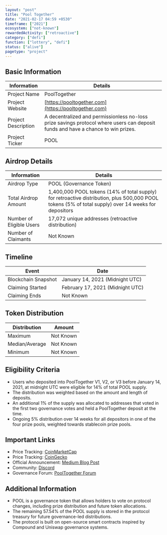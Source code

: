 ```yaml
---
layout: "post"
title: "Pool Together"
date: "2021-02-17 04:59 +0530"
timeframe: ["2021"]
ecosystem: ["not-known"]
rewardedActivity: ["retroactive"]
category: ["defi"]
function: ["lottery", "defi"]
status: ["alive"]
pagetype: "project"
---
```


## Basic Information

| Information         | Details                                                                                                                          |
| ------------------- | -------------------------------------------------------------------------------------------------------------------------------- |
| Project Name        | PoolTogether                                                                                                                     |
| Project Website     | [https://pooltogether.com](https://pooltogether.com)                                                                             |
| Project Description | A decentralized and permissionless no-loss prize savings protocol where users can deposit funds and have a chance to win prizes. |
| Project Ticker      | POOL                                                                                                                             |

## Airdrop Details

| Information              | Details                                                                                                                                              |
| ------------------------ | ---------------------------------------------------------------------------------------------------------------------------------------------------- |
| Airdrop Type             | POOL (Governance Token)                                                                                                                              |
| Total Airdrop Amount     | 1,400,000 POOL tokens (14% of total supply) for retroactive distribution, plus 500,000 POOL tokens (5% of total supply) over 14 weeks for depositors |
| Number of Eligible Users | 17,072 unique addresses (retroactive distribution)                                                                                                   |
| Number of Claimants      | Not Known                                                                                                                                            |

## Timeline

| Event               | Date                             |
| ------------------- | -------------------------------- |
| Blockchain Snapshot | January 14, 2021 (Midnight UTC)  |
| Claiming Started    | February 17, 2021 (Midnight UTC) |
| Claiming Ends       | Not Known                        |

## Token Distribution

| Distribution   | Amount    |
| -------------- | --------- |
| Maximum        | Not Known |
| Median/Average | Not Known |
| Minimum        | Not Known |

## Eligibility Criteria

- Users who deposited into PoolTogether V1, V2, or V3 before January 14, 2021, at midnight UTC were eligible for 14% of total POOL supply.
- The distribution was weighted based on the amount and length of deposits.
- An additional 1% of the supply was allocated to addresses that voted in the first two governance votes and held a PoolTogether deposit at the time.
- Ongoing 5% distribution over 14 weeks for all depositors in one of the four prize pools, weighted towards stablecoin prize pools.

## Important Links

- Price Tracking: [CoinMarketCap](https://coinmarketcap.com/currencies/pooltogether)
- Price Tracking: [CoinGecko](https://www.coingecko.com/en/coins/pooltogether)
- Official Announcement: [Medium Blog Post](https://medium.com/pooltogether/introducing-pool-23b09f36db48)
- Community: [Discord](https://discord.gg/pooltogether)
- Governance Forum: [PoolTogether Forum](https://gov.pooltogether.com/)

## Additional Information

- POOL is a governance token that allows holders to vote on protocol changes, including prize distribution and future token allocations.
- The remaining 57.54% of the POOL supply is stored in the protocol treasury for future governance-led distributions.
- The protocol is built on open-source smart contracts inspired by Compound and Uniswap governance systems.